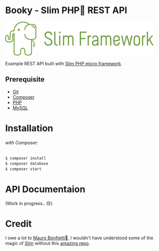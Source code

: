 # Booky - Slim PHP:elephant: REST API

![Slim Framework Logo](doc/img/slim-logo.png)

Example REST API built with [Slim PHP micro framework](http://www.slimframework.com/).

## Prerequisite

- [Git](https://git-scm.com/downloads)
- [Composer](https://getcomposer.org/download/)
- [PHP](https://www.php.net/downloads)
- [MySQL](https://www.mysql.com/downloads/)

# Installation

###### with Composer:

```bash
$ composer install
$ composer database
$ composer start
```

# API Documentaion

(Work in progress.. :disappointed:)

# Credit

I owe a lot to [Mauro Bonfietti](https://github.com/maurobonfietti):clap:, I wouldn't have understood some of the magic of [Slim](http://www.slimframework.com/) without this [amazing repo](https://github.com/maurobonfietti/rest-api-slim-php).
